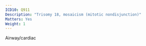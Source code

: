 ```yaml
---
ICD10: Q911
Description: "Trisomy 18, mosaicism (mitotic nondisjunction)"
Matters: Yes
Weight: 1
---
```

Airway/cardiac
